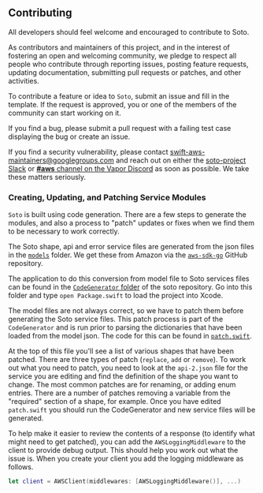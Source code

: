 ## Contributing

All developers should feel welcome and encouraged to contribute to Soto.

As contributors and maintainers of this project, and in the interest of fostering an open and
welcoming community, we pledge to respect all people who contribute through reporting issues,
posting feature requests, updating documentation, submitting pull requests or patches, and other activities.

To contribute a feature or idea to `Soto`, submit an issue and fill in the template. If the request is approved, you or one of the members of the community can start working on it.

If you find a bug, please submit a pull request with a failing test case displaying the bug or create an issue.

If you find a security vulnerability, please contact <swift-aws-maintainers@googlegroups.com> and reach out on either the [soto-project Slack](https://soto-project.slack.com/archives/C012XA3DE1F) or [**#aws** channel on the Vapor Discord](https://discordapp.com/channels/431917998102675485/472522745067077632) as soon as possible. We take these matters seriously.

### Creating, Updating, and Patching Service Modules

`Soto` is built using code generation. There are a few steps to generate the modules, and also a process to "patch" updates or fixes when we find them to be necessary to work correctly.

The Soto shape, api and error service files are generated from the json files in the [`models`](https://github.com/soto-project/soto/tree/master/models) folder. We get these from Amazon via the [`aws-sdk-go`](https://github.com/aws/aws-sdk-go) GitHub repository.

The application to do this conversion from model file to Soto services files can be found in the [`CodeGenerator` folder](https://github.com/soto-project/soto/tree/master/CodeGenerator) of the soto repository. Go into this folder and type `open Package.swift` to load the project into Xcode.

The model files are not always correct, so we have to patch them before generating the Soto service files. This patch process is part of the `CodeGenerator` and is run prior to parsing the dictionaries that have been loaded from the model json. The code for this can be found in [`patch.swift`](https://github.com/soto-project/soto/blob/master/CodeGenerator/Sources/CodeGenerator/patch.swift).

At the top of this file you'll see a list of various shapes that have been patched. There are three types of patch (`replace`, `add` or `remove`). To work out what you need to patch, you need to look at the `api-2.json` file for the service you are editing and find the definition of the shape you want to change. The most common patches are for renaming, or adding enum entries. There are a number of patches removing a variable from the "required" section of a shape, for example. Once you have edited `patch.swift` you should run the CodeGenerator and new service files will be generated.

To help make it easier to review the contents of a response (to identify what might need to get patched), you can add the `AWSLoggingMiddleware` to the client to provide debug output. This should help you work out what the issue is. When you create your client you add the logging middleware as follows.

```swift
let client = AWSClient(middlewares: [AWSLoggingMiddleware()], ...)
```
